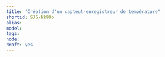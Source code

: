 ```yaml
---
title: "Création d'un capteut-enregistreur de température"
shortid: SJG-Nk90b
alias: 
model: 
tags: 
node: 
draft: yes
--- 
```

 